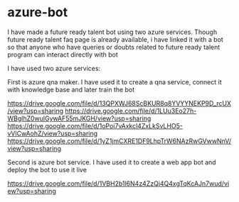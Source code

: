 # azure-bot
I have made a future ready talent bot using two azure services. 
Though future ready talent faq page is already available, i have linked it with a bot so that anyone who have queries or doubts related to future ready talent program can interact directly with bot

I have used two azure services:

First is azure qna maker. I have used it to create a qna service, connect it with knowledge base and later train the bot

https://drive.google.com/file/d/13QPXWJ68ScBKUR8q8YVYYNEKP9D_rcUX/view?usp=sharing
https://drive.google.com/file/d/1LUu3Eo27h-WBglhZ0wulGywAF55mJKGH/view?usp=sharing
https://drive.google.com/file/d/1oPoi7vAxkcl4ZxLkSvLHO5-vVlCwAohZ/view?usp=sharing
https://drive.google.com/file/d/1yZ1jmCXRE1DF9LhpTrW6NAzRwGVwwNnV/view?usp=sharing

Second is azure bot service. I have used it to create a web app bot and deploy the bot to use it live

https://drive.google.com/file/d/1VBH2b1l6N4z4ZzQj4Q4xgTqKcAJn7wud/view?usp=sharing
